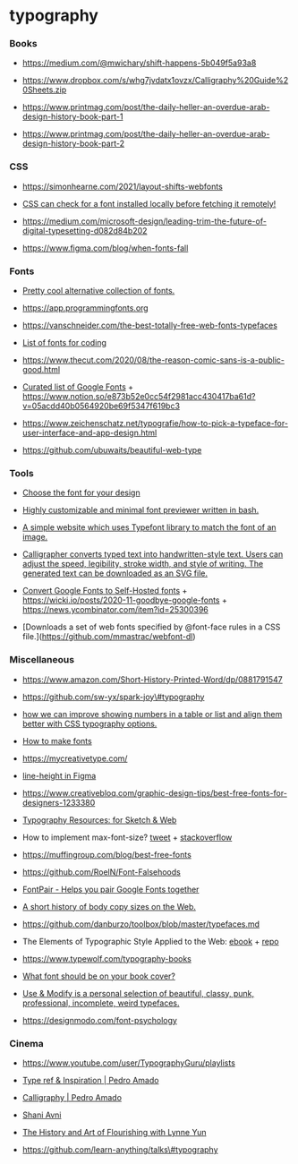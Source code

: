 # typography

### Books

- https://medium.com/@mwichary/shift-happens-5b049f5a93a8

<!-- -->

- https://www.dropbox.com/s/whg7jvdatx1ovzx/Calligraphy%20Guide%20Sheets.zip

<!-- -->

- https://www.printmag.com/post/the-daily-heller-an-overdue-arab-design-history-book-part-1

<!-- -->

- https://www.printmag.com/post/the-daily-heller-an-overdue-arab-design-history-book-part-2

### CSS

- https://simonhearne.com/2021/layout-shifts-webfonts

<!-- -->

- [CSS can check for a font installed locally before fetching it remotely!](https://twitter.com/argyleink/status/1223026734817087488)

<!-- -->

- https://medium.com/microsoft-design/leading-trim-the-future-of-digital-typesetting-d082d84b202

<!-- -->

- https://www.figma.com/blog/when-fonts-fall

### Fonts

- [Pretty cool alternative collection of fonts.](https://typespecimens.io/)

<!-- -->

- https://app.programmingfonts.org

<!-- -->

- https://vanschneider.com/the-best-totally-free-web-fonts-typefaces

<!-- -->

- [List of fonts for coding](https://github.com/Gaafar/dev-fonts)

<!-- -->

- https://www.thecut.com/2020/08/the-reason-comic-sans-is-a-public-good.html

<!-- -->

- [Curated list of Google Fonts](https://twitter.com/mackenziechild/status/1332384565835534336) + https://www.notion.so/e873b52e0cc54f2981acc430417ba61d?v=05acdd40b0564920be69f5347f619bc3

<!-- -->

- https://www.zeichenschatz.net/typografie/how-to-pick-a-typeface-for-user-interface-and-app-design.html

<!-- -->

- https://github.com/ubuwaits/beautiful-web-type

### Tools

- [Choose the font for your design](https://fontflipper.com/)

<!-- -->

- [Highly customizable and minimal font previewer written in bash.](https://github.com/sdushantha/fontpreview)

<!-- -->

- [A simple website which uses Typefont library to match the font of an image.](https://github.com/dcorvasce/typefont-matcher)

<!-- -->

- [Calligrapher converts typed text into handwritten-style text. Users can adjust the speed, legibility, stroke width, and style of writing. The generated text can be downloaded as an SVG file.](https://www.calligrapher.ai/)

<!-- -->

- [Convert Google Fonts to Self-Hosted fonts](https://wicki.io/google-fonts-converter) + https://wicki.io/posts/2020-11-goodbye-google-fonts + https://news.ycombinator.com/item?id=25300396

<!-- -->

- \[Downloads a set of web fonts specified by @font-face rules in a CSS file.\](https://github.com/mmastrac/webfont-dl)

### Miscellaneous

- https://www.amazon.com/Short-History-Printed-Word/dp/0881791547

<!-- -->

- https://github.com/sw-yx/spark-joy\#typography

<!-- -->

- [how we can improve showing numbers in a table or list and align them better with CSS typography options.](https://www.robinrendle.com/notes/the-smallest-difference.html)

<!-- -->

- [How to make fonts](https://twitter.com/hellonehha/status/1195987851252363264)

<!-- -->

- https://mycreativetype.com/

<!-- -->

- [line-height in Figma](https://twitter.com/argyleink/status/1206439509719564288)

<!-- -->

- https://www.creativebloq.com/graphic-design-tips/best-free-fonts-for-designers-1233380

<!-- -->

- [Typography Resources: for Sketch & Web](https://pnowell.com/net-typography)

<!-- -->

- How to implement max-font-size? [tweet](https://twitter.com/starsandrobots/status/1199757377286754309) + [stackoverflow](https://stackoverflow.com/questions/40528290/how-to-implement-max-font-size/53146935#53146935)

<!-- -->

- https://muffingroup.com/blog/best-free-fonts

<!-- -->

- https://github.com/RoelN/Font-Falsehoods

<!-- -->

- [FontPair - Helps you pair Google Fonts together](https://fontpair.co/)

<!-- -->

- [A short history of body copy sizes on the Web.](https://fvsch.com/body-copy-sizes)

<!-- -->

- https://github.com/danburzo/toolbox/blob/master/typefaces.md

<!-- -->

- The Elements of Typographic Style Applied to the Web: [ebook](http://webtypography.net/toc) + [repo](https://github.com/clagnut/webtypography)

<!-- -->

- https://www.typewolf.com/typography-books

<!-- -->

- [What font should be on your book cover?](https://twitter.com/PulpLibrarian/status/1222125153066323968)

<!-- -->

- [Use & Modify is a personal selection of beautiful, classy, punk, professional, incomplete, weird typefaces.](https://usemodify.com/)

<!-- -->

- https://designmodo.com/font-psychology

### Cinema

- https://www.youtube.com/user/TypographyGuru/playlists

<!-- -->

- [Type ref & Inspiration | Pedro Amado](https://www.youtube.com/playlist?list=PLEz9y19-UrRajPM9PTV4xZK8h5x6fzeLG)

<!-- -->

- [Calligraphy | Pedro Amado](https://www.youtube.com/playlist?list=PLEz9y19-UrRYtG5jiDmlOlsTXnZJ7HKN6)

<!-- -->

- [Shani Avni](https://www.shaniavni.com/#comp-jjrbxl0r)

<!-- -->

- [The History and Art of Flourishing with Lynne Yun](https://www.crowdcast.io/e/history-of-flourishing)

<!-- -->

- https://github.com/learn-anything/talks\#typography
